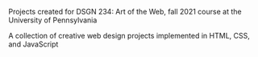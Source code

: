 Projects created for DSGN 234: Art of the Web, fall 2021 course at the University of Pennsylvania

A collection of creative web design projects implemented in HTML, CSS, and JavaScript

